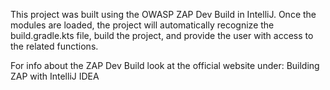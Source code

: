 This project was built using the OWASP ZAP Dev Build in IntelliJ. Once the modules are loaded, the project will automatically recognize the build.gradle.kts file, 
build the project, and provide the user with access to the related functions.

For info about the ZAP Dev Build look at the official website under: Building ZAP with IntelliJ IDEA